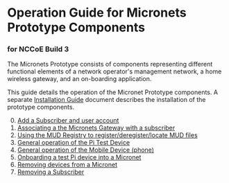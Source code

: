 # Operation Guide for Micronets Prototype Components

### for NCCoE Build 3

The Micronets Prototype consists of components representing different functional
elements of a network operator's management network, a home wireless gateway, and
an on-boarding application.

This guide details the operation of the Micronet Prototype components. A separate
[Installation Guide](../install/README.md) document describes the installation of
the prototype components.

0. [Add a Subscriber and user account](subscriber-setup.md)
0. [Associating a the Micronets Gateway with a subscriber](gateway-4subscriber.md)
0. [Using the MUD Registry to register/deregister/locate MUD files](docs/operation/mud-registry.md)
0. [General operation of the Pi Test Device](docs/operation/pi-test-device.md)
0. [General operation of the Mobile Device (phone)](docs/operation/mobile-device.md)
0. [Onboarding a test Pi device into a Micronet](docs/operation/pi-onboarding.md)
0. [Removing devices from a Micronet](docs/operation/pi-offboarding.md)
0. [Removing a Subscriber](subscriber-removal.md)